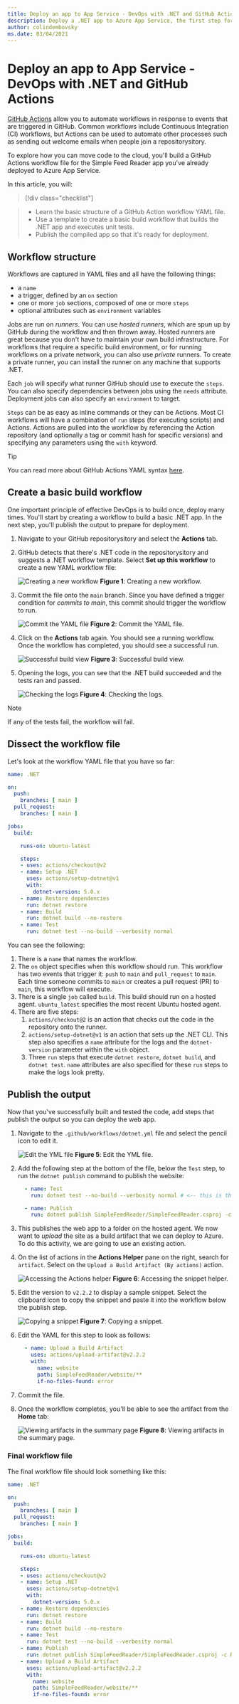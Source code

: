 ```yaml
---
title: Deploy an app to App Service - DevOps with .NET and GitHub Actions
description: Deploy a .NET app to Azure App Service, the first step for DevOps with .NET and GitHub Actions.
author: colindembovsky
ms.date: 03/04/2021
---
```

# Deploy an app to App Service - DevOps with .NET and GitHub Actions

[GitHub Actions](https://github.com/features/actions) allow you to automate workflows in response to events that are triggered in GitHub. Common workflows include Continuous Integration (CI) workflows, but Actions can be used to automate other processes such as sending out welcome emails when people join a repositorysitory.

To explore how you can move code to the cloud, you'll build a GitHub Actions workflow file for the Simple Feed Reader app you've already deployed to Azure App Service.

In this article, you will:
> [!div class="checklist"]

> * Learn the basic structure of a GitHub Action workflow YAML file.
> * Use a template to create a basic build workflow that builds the .NET app and executes unit tests.
> * Publish the compiled app so that it's ready for deployment.

## Workflow structure

Workflows are captured in YAML files and all have the following things:

- a `name`
- a trigger, defined by an `on` section
- one or more `job` sections, composed of one or more `steps`
- optional attributes such as `environment` variables

Jobs are run on _runners_. You can use _hosted runners_, which are spun up by GitHub during the workflow and then thrown away. Hosted runners are great because you don't have to maintain your own build infrastructure. For workflows that require a specific build environment, or for running workflows on a private network, you can also use _private_ runners. To create a private runner, you can install the runner on any machine that supports .NET.

Each `job` will specify what runner GitHub should use to execute the `steps`. You can also specify dependencies between jobs using the `needs` attribute. Deployment jobs can also specify an `environment` to target.

`Steps` can be as easy as inline commands or they can be Actions. Most CI workflows will have a combination of `run` steps (for executing scripts) and Actions. Actions are pulled into the workflow by referencing the Action repository (and optionally a tag or commit hash for specific versions) and specifying any parameters using the `with` keyword.

> [!TIP]
> You can read more about GitHub Actions YAML syntax [here](https://docs.github.com/actions/reference/workflow-syntax-for-github-actions).

## Create a basic build workflow

One important principle of effective DevOps is to build once, deploy many times. You'll start by creating a workflow to build a basic .NET app. In the next step, you'll publish the output to prepare for deployment.

1. Navigate to your GitHub repositorysitory and select the **Actions** tab.
1. GitHub detects that there's .NET code in the repositorysitory and suggests a .NET workflow template. Select **Set up this workflow** to create a new YAML workflow file:

    ![Creating a new workflow](./media/actions/build/new-action.jpg)
    **Figure 1**: Creating a new workflow.

1. Commit the file onto the `main` branch. Since you have defined a trigger condition for *commits to main*, this commit should trigger the workflow to run.

    ![Commit the YAML file](./media/actions/build/commit-workflow.jpg)
    **Figure 2**: Commit the YAML file.

1. Click on the **Actions** tab again. You should see a running workflow. Once the workflow has completed, you should see a successful run.

    ![Successful build view](./media/actions/build/build-action-success.jpg)
    **Figure 3**: Successful build view.

1. Opening the logs, you can see that the .NET build succeeded and the tests ran and passed.

    ![Checking the logs](./media/actions/build/build-action-success-logs.jpg)
    **Figure 4**: Checking the logs.

> [!NOTE]
> If any of the tests fail, the workflow will fail.

## Dissect the workflow file

Let's look at the workflow YAML file that you have so far:

```yml
name: .NET

on:
  push:
    branches: [ main ]
  pull_request:
    branches: [ main ]

jobs:
  build:

    runs-on: ubuntu-latest

    steps:
    - uses: actions/checkout@v2
    - name: Setup .NET
      uses: actions/setup-dotnet@v1
      with:
        dotnet-version: 5.0.x
    - name: Restore dependencies
      run: dotnet restore
    - name: Build
      run: dotnet build --no-restore
    - name: Test
      run: dotnet test --no-build --verbosity normal
```

You can see the following:

1. There is a `name` that names the workflow.
1. The `on` object specifies when this workflow should run. This workflow has two events that trigger it: `push` to `main` and `pull_request` to `main`. Each time someone commits to `main` or creates a pull request (PR) to `main`, this workflow will execute.
1. There is a single `job` called `build`. This build should run on a hosted agent. `ubuntu_latest` specifies the most recent Ubuntu hosted agent.
1. There are five steps:
    1. `actions/checkout@2` is an action that checks out the code in the repository onto the runner.
    1. `actions/setup-dotnet@v1` is an action that sets up the .NET CLI. This step also specifies a `name` attribute for the logs and the `dotnet-version` parameter within the `with` object.
    1. Three `run` steps that execute `dotnet restore`, `dotnet build`, and `dotnet test`. `name` attributes are also specified for these `run` steps to make the logs look pretty.

## Publish the output

Now that you've successfully built and tested the code, add steps that publish the output so you can deploy the web app.

1. Navigate to the `.github/workflows/dotnet.yml` file and select the pencil icon to edit it.

    ![Edit the YML file](./media/actions/build/click-edit.jpg)
    **Figure 5**: Edit the YML file.

1. Add the following step at the bottom of the file, below the `Test` step, to run the `dotnet publish` command to publish the website:

    ```yml
      - name: Test
        run: dotnet test --no-build --verbosity normal # <-- this is the current bottom line

      - name: Publish
        run: dotnet publish SimpleFeedReader/SimpleFeedReader.csproj -c Release -o website
    ```

1. This publishes the web app to a folder on the hosted agent. We now want to _upload_ the site as a build artifact that we can deploy to Azure. To do this activity, we are going to use an existing action.
1. On the list of actions in the **Actions Helper** pane on the right, search for `artifact`. Select on the `Upload a Build Artifact (By actions)` action.

    ![Accessing the Actions helper](./media/actions/build/search-upload-artifact.jpg)
    **Figure 6**: Accessing the snippet helper.

1. Edit the version to `v2.2.2` to display a sample snippet. Select the clipboard icon to copy the snippet and paste it into the workflow below the publish step.

    ![Copying a snippet](./media/actions/build/copy-snippet.jpg)
    **Figure 7**: Copying a snippet.

1. Edit the YAML for this step to look as follows:

    ```yml
      - name: Upload a Build Artifact
        uses: actions/upload-artifact@v2.2.2
        with:
          name: website
          path: SimpleFeedReader/website/**
          if-no-files-found: error
    ```

1. Commit the file.
1. Once the workflow completes, you'll be able to see the artifact from the **Home** tab:

    ![Viewing artifacts in the summary page](./media/actions/build/view-uploaded-artifact.jpg)
    **Figure 8**: Viewing artifacts in the summary page.

### Final workflow file

The final workflow file should look something like this:
  
```yml
name: .NET

on:
  push:
    branches: [ main ]
  pull_request:
    branches: [ main ]

jobs:
  build:

    runs-on: ubuntu-latest

    steps:
    - uses: actions/checkout@v2
    - name: Setup .NET
      uses: actions/setup-dotnet@v1
      with:
        dotnet-version: 5.0.x
    - name: Restore dependencies
      run: dotnet restore
    - name: Build
      run: dotnet build --no-restore
    - name: Test
      run: dotnet test --no-build --verbosity normal
    - name: Publish
      run: dotnet publish SimpleFeedReader/SimpleFeedReader.csproj -c Release -o website
    - name: Upload a Build Artifact
      uses: actions/upload-artifact@v2.2.2
      with:
        name: website
        path: SimpleFeedReader/website/**
        if-no-files-found: error
```
